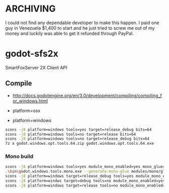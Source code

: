 # ARCHIVING

I could not find any dependable developer to make this happen. I paid one guy in Venezuela $1,400 to start and he just tried to screw me out of my money and luckily was able to get it refunded through PayPal.

# godot-sfs2x

SmartFoxServer 2X Client API

## Compile

* http://docs.godotengine.org/en/3.0/development/compiling/compiling_for_windows.html

* platform=osx
* platform=windows

```bash
scons -j8 platform=windows tools=yes target=release_debug bits=64
scons -j8 platform=windows tools=no target=release bits=64
scons -j8 platform=windows tools=no target=release_debug bits=64
7z a godot.windows.opt.tools.64.zip godot.windows.opt.tools.64.exe
```

### Mono build

```bash
scons -j8 platform=windows tools=yes module_mono_enabled=yes mono_glue=no bits=64
.\bin\godot.windows.tools.mono.exe --generate-mono-glue modules/mono/glue
scons -j8 platform=windows target=release_debug tools=yes module_mono_enabled=yes bits=64
scons -j8 platform=windws target=debug tools=no module_mono_enabled=yes bits=64
scons -j8 platform=windows target=release tools=no module_mono_enabled=yes bits=64
```
